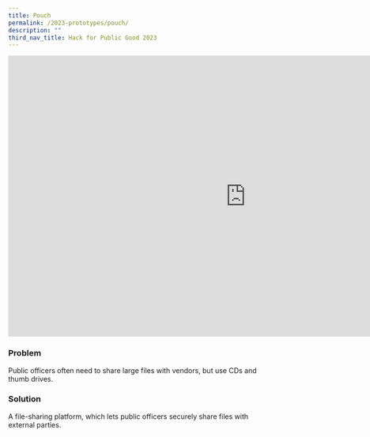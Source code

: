 ```yaml
---
title: Pouch
permalink: /2023-prototypes/pouch/
description: ""
third_nav_title: Hack for Public Good 2023
---
```


<iframe allowfullscreen="true" height="569" width="960" frameborder="0" src="https://docs.google.com/presentation/d/e/2PACX-1vS9qU1JZBroFyuqI2aL_zKDUX-W4x6SHTanzoaJr4AiMn_2tA1OPlDpw0IIcEShEfkm_9jkLLFoV5Eo/embed?start=false&loop=false&delayms=3000"></iframe>

### Problem

Public officers often need to share large files with vendors, but use CDs and thumb drives.

### Solution

A file-sharing platform, which lets public officers securely share files with external parties.
